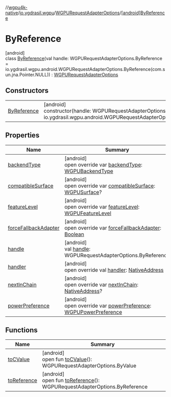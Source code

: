 //[wgpu4k-native](../../../../index.md)/[io.ygdrasil.wgpu](../../index.md)/[WGPURequestAdapterOptions](../index.md)/[[android]ByReference](index.md)

# ByReference

[android]\
class [ByReference](index.md)(val handle: WGPURequestAdapterOptions.ByReference = io.ygdrasil.wgpu.android.WGPURequestAdapterOptions.ByReference(com.sun.jna.Pointer.NULL)) : [WGPURequestAdapterOptions](../index.md)

## Constructors

| | |
|---|---|
| [ByReference](-by-reference.md) | [android]<br>constructor(handle: WGPURequestAdapterOptions.ByReference = io.ygdrasil.wgpu.android.WGPURequestAdapterOptions.ByReference(com.sun.jna.Pointer.NULL)) |

## Properties

| Name | Summary |
|---|---|
| [backendType](backend-type.md) | [android]<br>open override var [backendType](backend-type.md): [WGPUBackendType](../../-w-g-p-u-backend-type/index.md) |
| [compatibleSurface](compatible-surface.md) | [android]<br>open override var [compatibleSurface](compatible-surface.md): [WGPUSurface](../../-w-g-p-u-surface/index.md)? |
| [featureLevel](feature-level.md) | [android]<br>open override var [featureLevel](feature-level.md): [WGPUFeatureLevel](../../-w-g-p-u-feature-level/index.md) |
| [forceFallbackAdapter](force-fallback-adapter.md) | [android]<br>open override var [forceFallbackAdapter](force-fallback-adapter.md): [Boolean](https://kotlinlang.org/api/core/kotlin-stdlib/kotlin/-boolean/index.html) |
| [handle](handle.md) | [android]<br>val [handle](handle.md): WGPURequestAdapterOptions.ByReference |
| [handler](handler.md) | [android]<br>open override val [handler](handler.md): [NativeAddress](../../../ffi/-native-address/index.md) |
| [nextInChain](next-in-chain.md) | [android]<br>open override var [nextInChain](next-in-chain.md): [NativeAddress](../../../ffi/-native-address/index.md)? |
| [powerPreference](power-preference.md) | [android]<br>open override var [powerPreference](power-preference.md): [WGPUPowerPreference](../../-w-g-p-u-power-preference/index.md) |

## Functions

| Name | Summary |
|---|---|
| [toCValue](../[android]to-c-value.md) | [android]<br>open fun [toCValue](../[android]to-c-value.md)(): WGPURequestAdapterOptions.ByValue |
| [toReference](../to-reference.md) | [android]<br>open fun [toReference](../to-reference.md)(): WGPURequestAdapterOptions.ByReference |